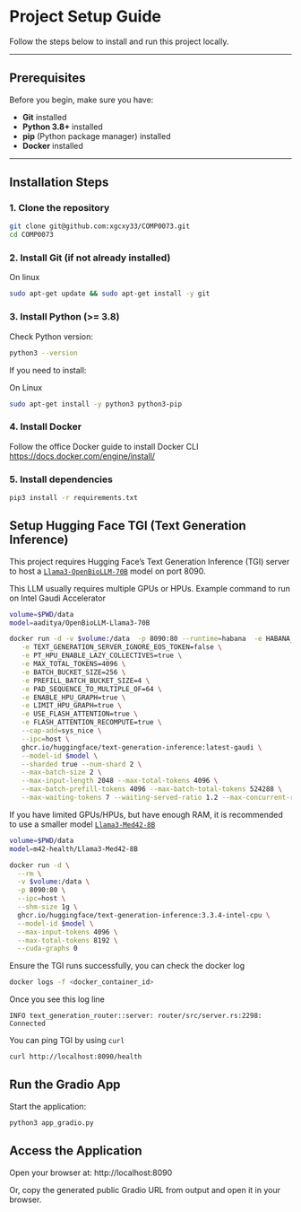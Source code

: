 # Project Setup Guide

Follow the steps below to install and run this project locally.  

---

## Prerequisites

Before you begin, make sure you have:

- **Git** installed  
- **Python 3.8+** installed  
- **pip** (Python package manager) installed  
- **Docker** installed

---

## Installation Steps

### 1. Clone the repository
```bash
git clone git@github.com:xgcxy33/COMP0073.git
cd COMP0073
```

### 2. Install Git (if not already installed)
On linux
```bash
sudo apt-get update && sudo apt-get install -y git
```

### 3. Install Python (>= 3.8)
Check Python version:
```bash
python3 --version
```
If you need to install:

On Linux
```bash
sudo apt-get install -y python3 python3-pip
```

### 4. Install Docker

Follow the office Docker guide to install Docker CLI https://docs.docker.com/engine/install/

### 5. Install dependencies

```bash
pip3 install -r requirements.txt
```

## Setup Hugging Face TGI (Text Generation Inference)

This project requires Hugging Face’s Text Generation Inference (TGI) server to host a [`Llama3-OpenBioLLM-70B`](https://huggingface.co/aaditya/Llama3-OpenBioLLM-70B) model on port 8090.

This LLM usually requires multiple GPUs or HPUs. Example command to run on Intel Gaudi Accelerator
```bash
volume=$PWD/data
model=aaditya/OpenBioLLM-Llama3-70B

docker run -d -v $volume:/data  -p 8090:80 --runtime=habana  -e HABANA_VISIBLE_DEVICES=4,5 -e OMPI_MCA_btl_vader_single_copy_mechanism=none \
   -e TEXT_GENERATION_SERVER_IGNORE_EOS_TOKEN=false \
   -e PT_HPU_ENABLE_LAZY_COLLECTIVES=true \
   -e MAX_TOTAL_TOKENS=4096 \
   -e BATCH_BUCKET_SIZE=256 \
   -e PREFILL_BATCH_BUCKET_SIZE=4 \
   -e PAD_SEQUENCE_TO_MULTIPLE_OF=64 \
   -e ENABLE_HPU_GRAPH=true \
   -e LIMIT_HPU_GRAPH=true \
   -e USE_FLASH_ATTENTION=true \
   -e FLASH_ATTENTION_RECOMPUTE=true \
   --cap-add=sys_nice \
   --ipc=host \
   ghcr.io/huggingface/text-generation-inference:latest-gaudi \
   --model-id $model \
   --sharded true --num-shard 2 \
   --max-batch-size 2 \
   --max-input-length 2048 --max-total-tokens 4096 \
   --max-batch-prefill-tokens 4096 --max-batch-total-tokens 524288 \
   --max-waiting-tokens 7 --waiting-served-ratio 1.2 --max-concurrent-requests 5
```

If you have limited GPUs/HPUs, but have enough RAM, it is recommended to use a smaller model [`Llama3-Med42-8B`](https://huggingface.co/m42-health/Llama3-Med42-8B)
```bash
volume=$PWD/data
model=m42-health/Llama3-Med42-8B

docker run -d \
  --rm \
  -v $volume:/data \
  -p 8090:80 \
  --ipc=host \
  --shm-size 1g \
  ghcr.io/huggingface/text-generation-inference:3.3.4-intel-cpu \
  --model-id $model \
  --max-input-tokens 4096 \
  --max-total-tokens 8192 \
  --cuda-graphs 0
```

Ensure the TGI runs successfully, you can check the docker log
```bash
docker logs -f <docker_container_id>
```
Once you see this log line
```aiignore
INFO text_generation_router::server: router/src/server.rs:2298: Connected
```
You can ping TGI by using `curl`
```bash
curl http://localhost:8090/health
```

## Run the Gradio App
Start the application:
```bash
python3 app_gradio.py
```

## Access the Application
Open your browser at: http://localhost:8090

Or, copy the generated public Gradio URL from output and open it in your browser.




